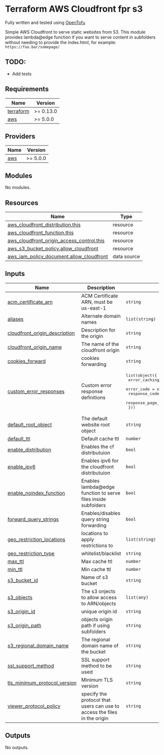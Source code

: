 # Terraform AWS Cloudfront fpr s3 

Fully written and tested using [OpenTofu](https://github.com/opentofu/opentofu)

Simple AWS Cloudfront to serve static websites from S3.
This module provides lambda@edge function if you want to serve content in subfolders without needing to provide the index.html, 
for example: `https://foo.bar/somepage/`

## TODO:

* Add tests

<!-- BEGIN_TF_DOCS -->
## Requirements

| Name | Version |
|------|---------|
| <a name="requirement_terraform"></a> [terraform](#requirement\_terraform) | >= 0.13.0 |
| <a name="requirement_aws"></a> [aws](#requirement\_aws) | >= 5.0.0 |

## Providers

| Name | Version |
|------|---------|
| <a name="provider_aws"></a> [aws](#provider\_aws) | >= 5.0.0 |

## Modules

No modules.

## Resources

| Name | Type |
|------|------|
| [aws_cloudfront_distribution.this](https://registry.terraform.io/providers/hashicorp/aws/latest/docs/resources/cloudfront_distribution) | resource |
| [aws_cloudfront_function.this](https://registry.terraform.io/providers/hashicorp/aws/latest/docs/resources/cloudfront_function) | resource |
| [aws_cloudfront_origin_access_control.this](https://registry.terraform.io/providers/hashicorp/aws/latest/docs/resources/cloudfront_origin_access_control) | resource |
| [aws_s3_bucket_policy.allow_cloudfront](https://registry.terraform.io/providers/hashicorp/aws/latest/docs/resources/s3_bucket_policy) | resource |
| [aws_iam_policy_document.allow_cloudfront](https://registry.terraform.io/providers/hashicorp/aws/latest/docs/data-sources/iam_policy_document) | data source |

## Inputs

| Name | Description | Type | Default | Required |
|------|-------------|------|---------|:--------:|
| <a name="input_acm_certificate_arn"></a> [acm\_certificate\_arn](#input\_acm\_certificate\_arn) | ACM Certificate ARN, must be us-east-1 | `string` | n/a | yes |
| <a name="input_aliases"></a> [aliases](#input\_aliases) | Alternate domain names | `list(string)` | `null` | no |
| <a name="input_cloudfront_origin_description"></a> [cloudfront\_origin\_description](#input\_cloudfront\_origin\_description) | Description for the origin | `string` | n/a | yes |
| <a name="input_cloudfront_origin_name"></a> [cloudfront\_origin\_name](#input\_cloudfront\_origin\_name) | The name of the cloudfront origin | `string` | n/a | yes |
| <a name="input_cookies_forward"></a> [cookies\_forward](#input\_cookies\_forward) | cookies forwarding | `string` | `"none"` | no |
| <a name="input_custom_error_responses"></a> [custom\_error\_responses](#input\_custom\_error\_responses) | Custom error response definitions | <pre>list(object({<br>    error_caching_min_ttl = optional(number)<br>    error_code            = optional(number)<br>    response_code         = optional(number)<br>    response_page_path    = optional(string)<br>  }))</pre> | n/a | yes |
| <a name="input_default_root_object"></a> [default\_root\_object](#input\_default\_root\_object) | The default website root object | `string` | `null` | no |
| <a name="input_default_ttl"></a> [default\_ttl](#input\_default\_ttl) | Default cache ttl | `number` | `1800` | no |
| <a name="input_enable_distribution"></a> [enable\_distribution](#input\_enable\_distribution) | Enables the cf distributuion | `bool` | `true` | no |
| <a name="input_enable_ipv6"></a> [enable\_ipv6](#input\_enable\_ipv6) | Enables ipv6 for the cloudfront distributuion | `bool` | `true` | no |
| <a name="input_enable_noindex_function"></a> [enable\_noindex\_function](#input\_enable\_noindex\_function) | Enables lambda@edge function to serve files inside subfolders | `bool` | `false` | no |
| <a name="input_forward_query_strings"></a> [forward\_query\_strings](#input\_forward\_query\_strings) | Enables/disables query string forwarding | `bool` | `false` | no |
| <a name="input_geo_restriction_locations"></a> [geo\_restriction\_locations](#input\_geo\_restriction\_locations) | locations to apply restrictions to | `list(string)` | `[]` | no |
| <a name="input_geo_restriction_type"></a> [geo\_restriction\_type](#input\_geo\_restriction\_type) | whitelist/blacklist | `string` | `"none"` | no |
| <a name="input_max_ttl"></a> [max\_ttl](#input\_max\_ttl) | Max cache ttl | `number` | `3600` | no |
| <a name="input_min_ttl"></a> [min\_ttl](#input\_min\_ttl) | Min cache ttl | `number` | `0` | no |
| <a name="input_s3_bucket_id"></a> [s3\_bucket\_id](#input\_s3\_bucket\_id) | Name of s3 bucket | `string` | n/a | yes |
| <a name="input_s3_objects"></a> [s3\_objects](#input\_s3\_objects) | The s3 onjects to allow access to ARN/objects | `list(any)` | n/a | yes |
| <a name="input_s3_origin_id"></a> [s3\_origin\_id](#input\_s3\_origin\_id) | unique origin id | `string` | `"s3Website"` | no |
| <a name="input_s3_origin_path"></a> [s3\_origin\_path](#input\_s3\_origin\_path) | objects origin path if using subfolders | `string` | `null` | no |
| <a name="input_s3_regional_domain_name"></a> [s3\_regional\_domain\_name](#input\_s3\_regional\_domain\_name) | The regional domain name of the bucket | `string` | n/a | yes |
| <a name="input_ssl_support_method"></a> [ssl\_support\_method](#input\_ssl\_support\_method) | SSL support method to be used | `string` | `"sni-only"` | no |
| <a name="input_tls_minimum_protocol_version"></a> [tls\_minimum\_protocol\_version](#input\_tls\_minimum\_protocol\_version) | Minimum TLS version | `string` | `"TLSv1.2_2021"` | no |
| <a name="input_viewer_protocol_policy"></a> [viewer\_protocol\_policy](#input\_viewer\_protocol\_policy) | specify the protocol that users can use to access the files in the origin | `string` | `"redirect-to-https"` | no |

## Outputs

No outputs.
<!-- END_TF_DOCS -->
